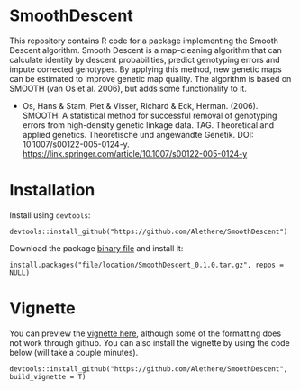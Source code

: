# SmoothDescent
This repository contains R code for a package implementing the Smooth Descent algorithm. Smooth Descent is a map-cleaning algorithm that can calculate identity by descent probabilities, predict genotyping errors and impute corrected genotypes. By applying this method, new genetic maps can be estimated to improve genetic map quality. The algorithm is based on SMOOTH (van Os et al. 2006), but adds some functionality to it. 

* Os, Hans & Stam, Piet & Visser, Richard & Eck, Herman. (2006). SMOOTH: A statistical method for successful removal of genotyping errors from high-density genetic linkage data. TAG. Theoretical and applied genetics. Theoretische und angewandte Genetik. DOI: 10.1007/s00122-005-0124-y. https://link.springer.com/article/10.1007/s00122-005-0124-y

# Installation
Install using `devtools`:
```
devtools::install_github("https://github.com/Alethere/SmoothDescent")
```
Download the package [binary file](https://github.com/Alethere/SmoothDescent/raw/master/SmoothDescent_0.1.0.tar.gz) and install it:
```
install.packages("file/location/SmoothDescent_0.1.0.tar.gz", repos = NULL)
```

# Vignette
You can preview the [vignette here](https://htmlpreview.github.io/?https://github.com/Alethere/SmoothDescent/blob/master/vignettes/SmoothDescent_vignette.html), although some of the formatting does not work through github. You can also install the vignette by using the code below (will take a couple minutes).
```
devtools::install_github("https://github.com/Alethere/SmoothDescent", build_vignette = T)
```
